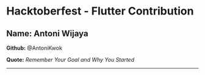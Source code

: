# Hacktoberfest - Flutter Contribution

## Name: Antoni Wijaya

**Github:** @AntoniKwok

**Quote:** *Remember Your Goal and Why You Started*

---